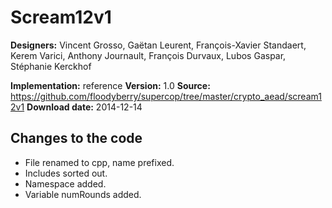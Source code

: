 # Scream12v1

**Designers:** Vincent Grosso, Gaëtan Leurent, François-Xavier Standaert, Kerem Varici, Anthony Journault, François Durvaux, Lubos Gaspar, Stéphanie Kerckhof

**Implementation:** reference
**Version:** 1.0
**Source:** https://github.com/floodyberry/supercop/tree/master/crypto_aead/scream12v1
**Download date:** 2014-12-14

## Changes to the code

* File renamed to cpp, name prefixed.
* Includes sorted out.
* Namespace added.
* Variable numRounds added.
